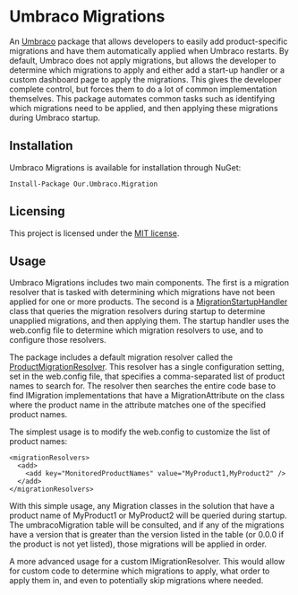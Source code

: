 # Umbraco Migrations

An [Umbraco](http://umbraco.com/) package that allows developers to easily add product-specific migrations and have them automatically applied when Umbraco restarts.  By default, Umbraco does not apply migrations, but allows the developer to determine which migrations to apply and either add a start-up handler or a custom dashboard page to apply the migrations.  This gives the developer complete control, but forces them to do a lot of common implementation themselves.  This package automates common tasks such as identifying which migrations need to be applied, and then applying these migrations during Umbraco startup.

## Installation

Umbraco Migrations is available for installation through NuGet:

`Install-Package Our.Umbraco.Migration`

## Licensing

This project is licensed under the [MIT license](https://opensource.org/licenses/MIT).

## Usage

Umbraco Migrations includes two main components.  The first is a migration resolver that is tasked with determining which migrations have not been applied for one or more products.  The second is a [MigrationStartupHandler](src/Our.Umbraco.Migration/Our.Umbraco.Migration/MigrationStartupHandler.cs) class that queries the migration resolvers during startup to determine unapplied migrations, and then applying them.  The startup handler uses the web.config file to determine which migration resolvers to use, and to configure those resolvers.

The package includes a default migration resolver called the [ProductMigrationResolver](src/Our.Umbraco.Migration/Our.Umbraco.Migration/ProductMigrationResolver.cs).  This resolver has a single configuration setting, set in the web.config file, that specifies a comma-separated list of product names to search for.  The resolver then searches the entire code base to find IMigration implementations that have a MigrationAttribute on the class where the product name in the attribute matches one of the specified product names.

The simplest usage is to modify the web.config to customize the list of product names:
```
<migrationResolvers>
  <add>
    <add key="MonitoredProductNames" value="MyProduct1,MyProduct2" />
  </add>
</migrationResolvers>
```

With this simple usage, any Migration classes in the solution that have a product name of MyProduct1 or MyProduct2 will be queried during startup.  The umbracoMigration table will be consulted, and if any of the migrations have a version that is greater than the version listed in the table (or 0.0.0 if the product is not yet listed), those migrations will be applied in order.

A more advanced usage for a custom IMigrationResolver.  This would allow for custom code to determine which migrations to apply, what order to apply them in, and even to potentially skip migrations where needed.